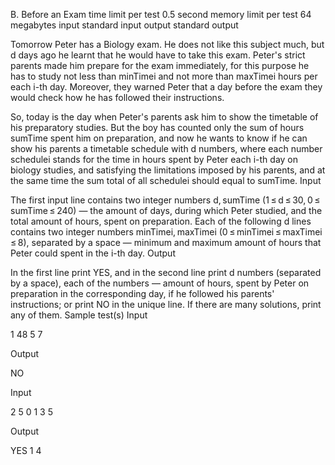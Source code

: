
B. Before an Exam
time limit per test
0.5 second
memory limit per test
64 megabytes
input
standard input
output
standard output

Tomorrow Peter has a Biology exam. He does not like this subject much, but d days ago he learnt that he would have to take this exam. Peter's strict parents made him prepare for the exam immediately, for this purpose he has to study not less than minTimei and not more than maxTimei hours per each i-th day. Moreover, they warned Peter that a day before the exam they would check how he has followed their instructions.

So, today is the day when Peter's parents ask him to show the timetable of his preparatory studies. But the boy has counted only the sum of hours sumTime spent him on preparation, and now he wants to know if he can show his parents a timetable sсhedule with d numbers, where each number sсhedulei stands for the time in hours spent by Peter each i-th day on biology studies, and satisfying the limitations imposed by his parents, and at the same time the sum total of all schedulei should equal to sumTime.
Input

The first input line contains two integer numbers d, sumTime (1 ≤ d ≤ 30, 0 ≤ sumTime ≤ 240) — the amount of days, during which Peter studied, and the total amount of hours, spent on preparation. Each of the following d lines contains two integer numbers minTimei, maxTimei (0 ≤ minTimei ≤ maxTimei ≤ 8), separated by a space — minimum and maximum amount of hours that Peter could spent in the i-th day.
Output

In the first line print YES, and in the second line print d numbers (separated by a space), each of the numbers — amount of hours, spent by Peter on preparation in the corresponding day, if he followed his parents' instructions; or print NO in the unique line. If there are many solutions, print any of them.
Sample test(s)
Input

1 48
5 7

Output

NO

Input

2 5
0 1
3 5

Output

YES
1 4 


